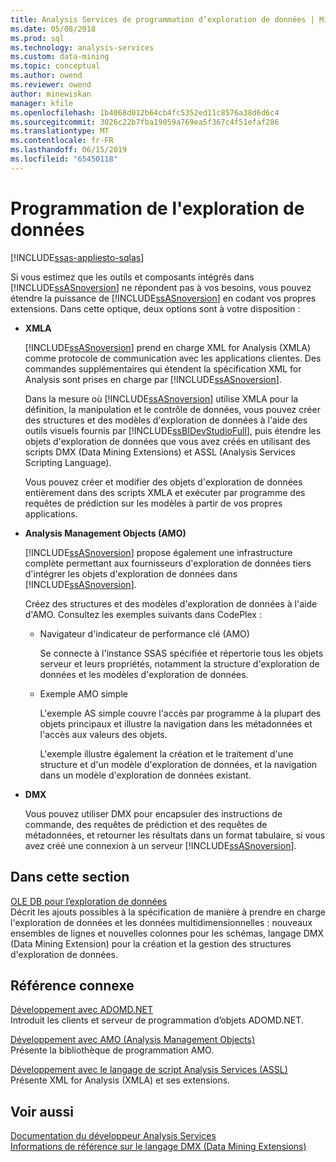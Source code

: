 ```yaml
---
title: Analysis Services de programmation d’exploration de données | Microsoft Docs
ms.date: 05/08/2018
ms.prod: sql
ms.technology: analysis-services
ms.custom: data-mining
ms.topic: conceptual
ms.author: owend
ms.reviewer: owend
author: minewiskan
manager: kfile
ms.openlocfilehash: 1b4068d012b64cb4fc5352ed11c8576a38d6d6c4
ms.sourcegitcommit: 3026c22b7fba19059a769ea5f367c4f51efaf286
ms.translationtype: MT
ms.contentlocale: fr-FR
ms.lasthandoff: 06/15/2019
ms.locfileid: "65450118"
---
```

# <a name="data-mining-programming"></a>Programmation de l'exploration de données
[!INCLUDE[ssas-appliesto-sqlas](../../includes/ssas-appliesto-sqlas.md)]

  Si vous estimez que les outils et composants intégrés dans [!INCLUDE[ssASnoversion](../../includes/ssasnoversion-md.md)] ne répondent pas à vos besoins, vous pouvez étendre la puissance de [!INCLUDE[ssASnoversion](../../includes/ssasnoversion-md.md)] en codant vos propres extensions. Dans cette optique, deux options sont à votre disposition :  
  
-   **XMLA**  
  
     [!INCLUDE[ssASnoversion](../../includes/ssasnoversion-md.md)] prend en charge XML for Analysis (XMLA) comme protocole de communication avec les applications clientes. Des commandes supplémentaires qui étendent la spécification XML for Analysis sont prises en charge par [!INCLUDE[ssASnoversion](../../includes/ssasnoversion-md.md)].  
  
     Dans la mesure où [!INCLUDE[ssASnoversion](../../includes/ssasnoversion-md.md)] utilise XMLA pour la définition, la manipulation et le contrôle de données, vous pouvez créer des structures et des modèles d'exploration de données à l'aide des outils visuels fournis par [!INCLUDE[ssBIDevStudioFull](../../includes/ssbidevstudiofull-md.md)], puis étendre les objets d'exploration de données que vous avez créés en utilisant des scripts DMX (Data Mining Extensions) et ASSL (Analysis Services Scripting Language).  
  
     Vous pouvez créer et modifier des objets d'exploration de données entièrement dans des scripts XMLA et exécuter par programme des requêtes de prédiction sur les modèles à partir de vos propres applications.  
  
-   **Analysis Management Objects (AMO)**  
  
     [!INCLUDE[ssASnoversion](../../includes/ssasnoversion-md.md)] propose également une infrastructure complète permettant aux fournisseurs d'exploration de données tiers d'intégrer les objets d'exploration de données dans [!INCLUDE[ssASnoversion](../../includes/ssasnoversion-md.md)].  
  
     Créez des structures et des modèles d'exploration de données à l'aide d'AMO. Consultez les exemples suivants dans CodePlex :  
  
    -   Navigateur d'indicateur de performance clé (AMO)  
  
         Se connecte à l'instance SSAS spécifiée et répertorie tous les objets serveur et leurs propriétés, notamment la structure d'exploration de données et les modèles d'exploration de données.  
  
    -   Exemple AMO simple  
  
         L'exemple AS simple couvre l'accès par programme à la plupart des objets principaux et illustre la navigation dans les métadonnées et l'accès aux valeurs des objets.  
  
         L'exemple illustre également la création et le traitement d'une structure et d'un modèle d'exploration de données, et la navigation dans un modèle d'exploration de données existant.  
  
-   **DMX**  
  
     Vous pouvez utiliser DMX pour encapsuler des instructions de commande, des requêtes de prédiction et des requêtes de métadonnées, et retourner les résultats dans un format tabulaire, si vous avez créé une connexion à un serveur [!INCLUDE[ssASnoversion](../../includes/ssasnoversion-md.md)].  
  
## <a name="in-this-section"></a>Dans cette section  
 [OLE DB pour l’exploration de données](data-mining-programming-ole-db.md)  
 Décrit les ajouts possibles à la spécification de manière à prendre en charge l'exploration de données et les données multidimensionnelles : nouveaux ensembles de lignes et nouvelles colonnes pour les schémas, langage DMX (Data Mining Extension) pour la création et la gestion des structures d'exploration de données.  
  
## <a name="related-reference"></a>Référence connexe  
 [Développement avec ADOMD.NET](https://docs.microsoft.com/bi-reference/adomd/developing-with-adomd-net)  
 Introduit les clients et serveur de programmation d’objets ADOMD.NET.  
  
 [Développement avec AMO &#40;Analysis Management Objects&#41;](https://docs.microsoft.com/bi-reference/amo/developing-with-analysis-management-objects-amo)  
 Présente la bibliothèque de programmation AMO.  
  
 [Développement avec le langage de script Analysis Services &#40;ASSL&#41;](https://docs.microsoft.com/bi-reference/assl/analysis-services-scripting-language-assl-for-xmla)  
 Présente XML for Analysis (XMLA) et ses extensions.  
  
## <a name="see-also"></a>Voir aussi  
 [Documentation du développeur Analysis Services](../analysis-services-developer-documentation.md)   
 [Informations de référence sur le langage DMX &#40;Data Mining Extensions&#41;](../../dmx/data-mining-extensions-dmx-reference.md)  
  
  
